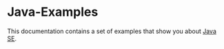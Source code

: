 # Java-Examples

This documentation contains a set of examples that show you about [Java SE](https://en.wikipedia.org/wiki/Java_Platform,_Standard_Edition).

